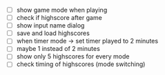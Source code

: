 - [ ] show game mode when playing
- [ ] check if highscore after game
- [ ] show input name dialog
- [ ] save and load highscores
- [ ] when timer mode -> set timer played to 2 minutes
- [ ] maybe 1 instead of 2 minutes
- [ ] show only 5 highscores for every mode
- [ ] check timing of highscores (mode switching)